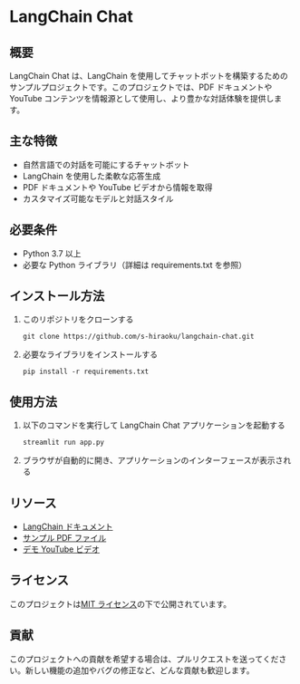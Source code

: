 # LangChain Chat

## 概要

LangChain Chat は、LangChain を使用してチャットボットを構築するためのサンプルプロジェクトです。このプロジェクトでは、PDF ドキュメントや YouTube コンテンツを情報源として使用し、より豊かな対話体験を提供します。

## 主な特徴

- 自然言語での対話を可能にするチャットボット
- LangChain を使用した柔軟な応答生成
- PDF ドキュメントや YouTube ビデオから情報を取得
- カスタマイズ可能なモデルと対話スタイル

## 必要条件

- Python 3.7 以上
- 必要な Python ライブラリ（詳細は requirements.txt を参照）

## インストール方法

1. このリポジトリをクローンする
   ```
   git clone https://github.com/s-hiraoku/langchain-chat.git
   ```
2. 必要なライブラリをインストールする
   ```
   pip install -r requirements.txt
   ```

## 使用方法

1. 以下のコマンドを実行して LangChain Chat アプリケーションを起動する
   ```
   streamlit run app.py
   ```
2. ブラウザが自動的に開き、アプリケーションのインターフェースが表示される

## リソース

- [LangChain ドキュメント](https://langchain.readthedocs.io)
- [サンプル PDF ファイル](リンク)
- [デモ YouTube ビデオ](リンク)

## ライセンス

このプロジェクトは[MIT ライセンス](LICENSE)の下で公開されています。

## 貢献

このプロジェクトへの貢献を希望する場合は、プルリクエストを送ってください。新しい機能の追加やバグの修正など、どんな貢献も歓迎します。
